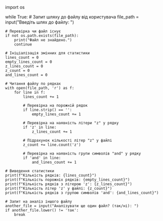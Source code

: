 import os

while True:
    # Запит шляху до файлу від користувача
    file_path = input("Введіть шлях до файлу: ")

    # Перевірка чи файл існує
    if not os.path.exists(file_path):
        print("Файл не знайдено.")
        continue

    # Ініціалізація змінних для статистики
    lines_count = 0
    empty_lines_count = 0
    z_lines_count = 0
    z_count = 0
    and_lines_count = 0

    # Читання файлу по рядках
    with open(file_path, 'r') as f:
        for line in f:
            lines_count += 1

            # Перевірка на порожній рядок
            if line.strip() == '':
                empty_lines_count += 1

            # Перевірка на наявність літери "z" у рядку
            if 'z' in line:
                z_lines_count += 1

            # Підрахунок кількості літер "z" у файлі
            z_count += line.count('z')

            # Перевірка на наявність групи символів "and" у рядку
            if 'and' in line:
                and_lines_count += 1

    # Виведення статистики
    print(f"Кількість рядків: {lines_count}")
    print(f"Кількість порожніх рядків: {empty_lines_count}")
    print(f"Кількість рядків з літерою 'z': {z_lines_count}")
    print(f"Кількість літер 'z' у файлі: {z_count}")
    print(f"Кількість рядків з групою символів 'and': {and_lines_count}")

    # Запит на аналіз іншого файлу
    another_file = input("Аналізувати ще один файл? (так/ні): ")
    if another_file.lower() != 'так':
        break
